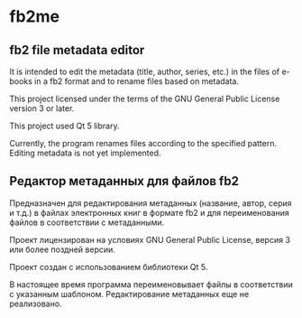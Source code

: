# fb2me

## fb2 file metadata editor 

It is intended to edit the metadata (title, author, series, etc.) in the files of e-books in a fb2 format and to rename files based on metadata.

This project licensed under the terms of the GNU General Public License version 3 or later.

This project used Qt 5 library.

Currently, the program renames files according to the specified pattern. Editing metadata is not yet implemented.

## Редактор метаданных для файлов fb2

Предназначен для редактирования метаданных (название, автор, серия и т.д.) в файлах электронных книг в формате fb2 и для переименования файлов в соответствии с метаданными.

Проект лицензирован на условиях GNU General Public License, версия 3 или более поздней версии.

Проект создан с использованием библиотеки Qt 5.

В настоящее время программа переименовывает файлы в соответствии с указанным шаблоном. Редактирование метаданных еще не реализовано.
